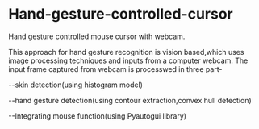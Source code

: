 # Hand-gesture-controlled-cursor
Hand gesture controlled mouse cursor with webcam.

This approach for hand gesture recognition is vision based,which
uses image processing techniques and inputs from a computer webcam.
The input frame captured from webcam is processwed in three part-

--skin detection(using histogram model)

--hand gesture detection(using contour extraction,convex hull detection) 

--Integrating mouse function(using Pyautogui library)

